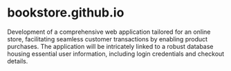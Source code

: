 # bookstore.github.io


Development of a comprehensive web application tailored for an online store, facilitating seamless customer transactions by enabling product purchases. 
The application will be intricately linked to a robust database housing essential user information, including login credentials and checkout details.
